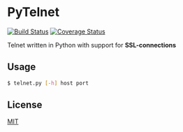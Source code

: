 # PyTelnet
[![Build Status](https://travis-ci.org/LeMarck/telnet.svg?branch=master)](https://travis-ci.org/LeMarck/telnet)
[![Coverage Status](https://coveralls.io/repos/github/LeMarck/telnet/badge.svg)](https://coveralls.io/github/LeMarck/telnet)

Telnet written in Python with support for **SSL-connections**

## Usage

```sh
$ telnet.py [-h] host port
```

## License

[MIT](LICENSE)

